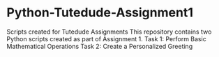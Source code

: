 # Python-Tutedude-Assignment1
Scripts created for Tutedude Assignments
This repository contains two Python scripts created as part of Assignment 1.
Task 1: Perform Basic Mathematical Operations
Task 2: Create a Personalized Greeting
